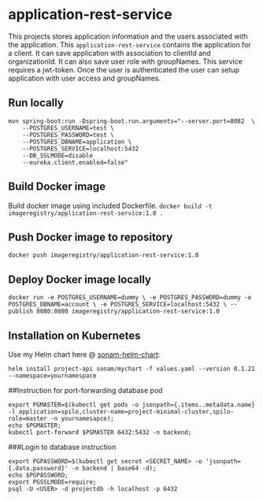 # application-rest-service
This projects stores application information and the users associated with the application.  This `application-rest-service` contains the application for a client.  It can save application with association to clientId and organizationId.  It can also save user role with groupNames.
 This service requires a jwt-token.  Once the user is authenticated the user can setup application with user access and groupNames.


## Run locally
```
mvn spring-boot:run -Dspring-boot.run.arguments="--server.port=8082  \
    --POSTGRES_USERNAME=test \
    --POSTGRES_PASSWORD=test \
    --POSTGRES_DBNAME=application \
    --POSTGRES_SERVICE=localhost:5432
    --DB_SSLMODE=disable
    --eureka.client.enabled=false"       
```
 
 
## Build Docker image
Build docker image using included Dockerfile.
`docker build -t imageregistry/application-rest-service:1.0 .` 

## Push Docker image to repository
`docker push imageregistry/application-rest-service:1.0`

## Deploy Docker image locally
`docker run -e POSTGRES_USERNAME=dummy \
 -e POSTGRES_PASSWORD=dummy -e POSTGRES_DBNAME=account \
  -e POSTGRES_SERVICE=localhost:5432 \
 --publish 8080:8080 imageregistry/application-rest-service:1.0`


## Installation on Kubernetes
Use my Helm chart here @ [sonam-helm-chart](https://github.com/sonamsamdupkhangsar/sonam-helm-chart):

```
helm install project-api sonam/mychart -f values.yaml --version 0.1.21 --namespace=yournamespace
```

##Instruction for port-forwarding database pod
```
export PGMASTER=$(kubectl get pods -o jsonpath={.items..metadata.name} -l application=spilo,cluster-name=project-minimal-cluster,spilo-role=master -n yournamesapce); 
echo $PGMASTER;
kubectl port-forward $PGMASTER 6432:5432 -n backend;
```

###Login to database instruction
```
export PGPASSWORD=$(kubectl get secret <SECRET_NAME> -o 'jsonpath={.data.password}' -n backend | base64 -d);
echo $PGPASSWORD;
export PGSSLMODE=require;
psql -U <USER> -d projectdb -h localhost -p 6432

```